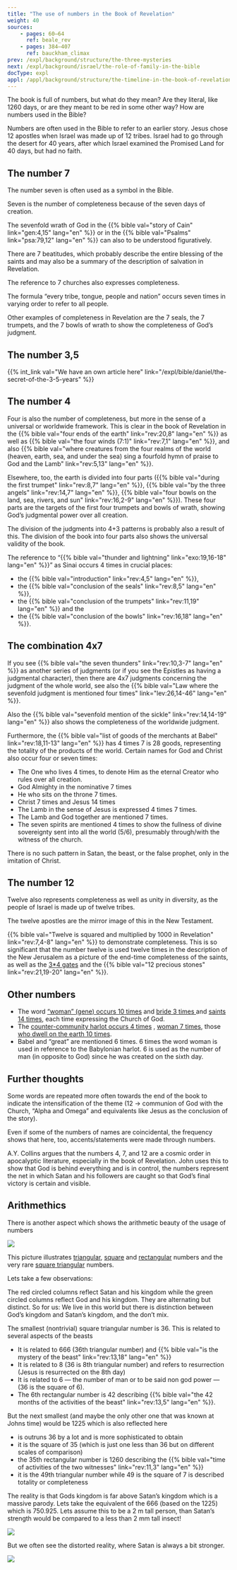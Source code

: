```yaml
---
title: "The use of numbers in the Book of Revelation"
weight: 40
sources:
    - pages: 60–64
      ref: beale_rev
    - pages: 384–407
      ref: bauckham_climax
prev: /expl/background/structure/the-three-mysteries
next: /expl/background/israel/the-role-of-family-in-the-bible
docType: expl
appl: /appl/background/structure/the-timeline-in-the-book-of-revelation
---
```


The book is full of numbers, but what do they mean? Are they literal, like 1260 days, or are they meant to be red in some other way? How are numbers used in the Bible?

Numbers are often used in the Bible to refer to an earlier story. Jesus chose 12 apostles when Israel was made up of 12 tribes. Israel had to go through the desert for 40 years, after which Israel examined the Promised Land for 40 days, but had no faith.

## The number 7

<a name="a9a8"></a>
The number seven is often used as a symbol in the Bible.

Seven is the number of completeness because of the seven days of creation.

The sevenfold wrath of God in the {{% bible val="story of Cain" link="gen:4,15" lang="en" %}} or in the {{% bible val="Psalms" link="psa:79,12" lang="en" %}} can also to be understood figuratively.

There are 7 beatitudes, which probably describe the entire blessing of the saints and may also be a summary of the description of salvation in Revelation.

The reference to 7 churches also expresses completeness.

The formula “every tribe, tongue, people and nation” occurs seven times in varying order to refer to all people.

Other examples of completeness in Revelation are the 7 seals, the 7 trumpets, and the 7 bowls of wrath to show the completeness of God’s judgment.

## The number 3,5

<a name="a9fe"></a>
{{% int_link val="We have an own article here" link="/expl/bible/daniel/the-secret-of-the-3-5-years" %}}

## The number 4

<a name="3175"></a>
Four is also the number of completeness, but more in the sense of a universal or worldwide framework. This is clear in the book of Revelation in the {{% bible val="four ends of the earth" link="rev:20,8" lang="en" %}} as well as {{% bible val="the four winds (7:1)" link="rev:7,1" lang="en" %}}, and also {{% bible val="where creatures from the four realms of the world (heaven, earth, sea, and under the sea) sing a fourfold hymn of praise to God and the Lamb" link="rev:5,13" lang="en" %}}.

Elsewhere, too, the earth is divided into four parts ({{% bible val="during the first trumpet" link="rev:8,7" lang="en" %}}, {{% bible val="by the three angels" link="rev:14,7" lang="en" %}}, {{% bible val="four bowls on the land, sea, rivers, and sun" link="rev:16,2-9" lang="en" %}}). These four parts are the targets of the first four trumpets and bowls of wrath, showing God’s judgmental power over all creation.

The division of the judgments into 4+3 patterns is probably also a result of this. The division of the book into four parts also shows the universal validity of the book.

The reference to “{{% bible val="thunder and lightning" link="exo:19,16-18" lang="en" %}}” as Sinai occurs 4 times in crucial places:

- the {{% bible val="introduction" link="rev:4,5" lang="en" %}},
- the {{% bible val="conclusion of the seals" link="rev:8,5" lang="en" %}},
- the {{% bible val="conclusion of the trumpets" link="rev:11,19" lang="en" %}} and the
- the {{% bible val="conclusion of the bowls" link="rev:16,18" lang="en" %}}.

## The combination 4x7

<a name="3f68"></a>
If you see {{% bible val="the seven thunders" link="rev:10,3-7" lang="en" %}} as another series of judgments (or if you see the Epistles as having a judgmental character), then there are 4x7 judgments concerning the judgment of the whole world, see also the {{% bible val="Law where the sevenfold judgment is mentioned four times" link="lev:26,14-46" lang="en" %}}.

Also the {{% bible val="sevenfold mention of the sickle" link="rev:14,14-19" lang="en" %}} also shows the completeness of the worldwide judgment.

Furthermore, the {{% bible val="list of goods of the merchants at Babel" link="rev:18,11-13" lang="en" %}} has 4 times 7 is 28 goods, representing the totality of the products of the world. Certain names for God and Christ also occur four or seven times:

- The One who lives 4 times, to denote Him as the eternal Creator who rules over all creation.
- God Almighty in the nominative 7 times
- He who sits on the throne 7 times.
- Christ 7 times and Jesus 14 times
- The Lamb in the sense of Jesus is expressed 4 times 7 times.
- The Lamb and God together are mentioned 7 times.
- The seven spirits are mentioned 4 times to show the fullness of divine sovereignty sent into all the world (5/6), presumably through/with the witness of the church.

There is no such pattern in Satan, the beast, or the false prophet, only in the imitation of Christ.

## The number 12

<a name="1d16"></a>
Twelve also represents completeness as well as unity in diversity, as the people of Israel is made up of twelve tribes.

The twelve apostles are the mirror image of this in the New Testament.

{{% bible val="Twelve is squared and multiplied by 1000 in Revelation" link="rev:7,4-8" lang="en" %}} to demonstrate completeness. This is so significant that the number twelve is used twelve times in the description of the New Jerusalem as a picture of the end-time completeness of the saints, as well as the [3*4 gates](https://www.bibleserver.com/NIV/Revelation21%3A13) and the {{% bible val="12 precious stones" link="rev:21,19-20" lang="en" %}}.

## Other numbers

<a name="93ae"></a>
- The word [“woman” (gene) occurs 10 times](https://biblehub.com/greek/strongs_1135.htm) and [bride 3 times ](https://biblehub.com/greek/3565.htm)and [saints 14 times](https://biblehub.com/greek/40.htm), each time expressing the Church of God.
- The [counter-community harlot occurs 4 times](https://biblehub.com/greek/4204.htm) , [woman 7 times](https://biblehub.com/greek/1135.htm), those [who dwell on the earth 10 times](https://biblehub.com/greek/3625.htm).
- Babel and “great” are mentioned 6 times. 6 times the word woman is used in reference to the Babylonian harlot. 6 is used as the number of man (in opposite to God) since he was created on the sixth day.

## Further thoughts

<a name="c5d5"></a>
Some words are repeated more often towards the end of the book to indicate the intensification of the theme (12 -&gt; communion of God with the Church, “Alpha and Omega” and equivalents like Jesus as the conclusion of the story).

Even if some of the numbers of names are coincidental, the frequency shows that here, too, accents/statements were made through numbers.

A.Y. Collins argues that the numbers 4, 7, and 12 are a cosmic order in apocalyptic literature, especially in the book of Revelation. John uses this to show that God is behind everything and is in control, the numbers represent the net in which Satan and his followers are caught so that God’s final victory is certain and visible.

## Arithmethics

<a name="6395"></a>
There is another aspect which shows the arithmetic beauty of the usage of numbers

![](/images/Numbers_en.jpg)

This picture illustrates [triangular](https://en.wikipedia.org/wiki/Triangular_number), [square](https://elementarymath.edc.org/resources/square-number/) and [rectangular](https://www.geeksforgeeks.org/rectangular-numbers/) numbers and the very rare [square triangular](https://en.wikipedia.org/wiki/Square_triangular_number) numbers.

Lets take a few observations:

The red circled columns reflect Satan and his kingdom while the green circled columns reflect God and his kingdom. They are alternating but distinct. So for us: We live in this world but there is distinction between God’s kingdom and Satan’s kingdom, and the don’t mix.

The smallest (nontrivial) square triangular number is 36. This is related to several aspects of the beasts

- It is related to 666 (36th triangular number) and {{% bible val="is the mystery of the beast" link="rev:13,18" lang="en" %}}
- It is related to 8 (36 is 8th triangular number) and refers to resurrection (Jesus is resurrected on the 8th day)
- It is related to 6 — the number of man or to be said non god power — (36 is the square of 6).
- The 6th rectangular number is 42 describing {{% bible val="the 42 months of the activities of the beast" link="rev:13,5" lang="en" %}}.

But the next smallest (and maybe the only other one that was known at Johns time) would be 1225 which is also reflected here

- is outruns 36 by a lot and is more sophisticated to obtain
- it is the square of 35 (which is just one less than 36 but on different scales of comparison)
- the 35th rectangular number is 1260 describing the {{% bible val="time of activities of the two witnesses" link="rev:11,3" lang="en" %}}
- it is the 49th triangular number while 49 is the square of 7 is described totality or completeness

The reality is that Gods kingdom is far above Satan’s kingdom which is a massive parody. Lets take the equivalent of the 666 (based on the 1225) which is 750.925. Lets assume this to be a 2 m tall person, than Satan’s strength would be compared to a less than 2 mm tall insect!

![](/images/Numbers2_en1.jpg)

But we often see the distorted reality, where Satan is always a bit stronger.

![](/images/Numbers2_en2.jpg)
